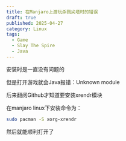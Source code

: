 ```yaml
---
title: 在Manjaro上游玩杀戮尖塔时的错误
draft: true
published: 2025-04-27
category: Linux
tags:
  - Game
  - Slay The Spire
  - Java
---
```

安装时是一直没有问题的

但是打开游戏就会Java报错：Unknown module

后来翻阅Github才知道要安装xrendr模块

在manjaro linux下安装命令为：

```bash
sudo pacman -S xorg-xrendr
```

然后就能顺利打开了